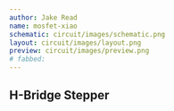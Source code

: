 ```yaml
---
author: Jake Read
name: mosfet-xiao
schematic: circuit/images/schematic.png
layout: circuit/images/layout.png
preview: circuit/images/preview.png
# fabbed: 
---
```

## H-Bridge Stepper 